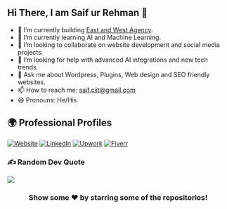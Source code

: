 ## Hi There, I am Saif ur Rehman 👋

- 🔭 I’m currently building [East and West Agency](https://eastandwestagency.com).
- 🌱 I’m currently learning AI and Machine Learning.
- 👯 I’m looking to collaborate on website development and social media projects.
- 🤔 I’m looking for help with advanced AI integrations and new tech trends.
- 💬 Ask me about Wordpress, Plugins, Web design and SEO friendly websites.
- 📫 How to reach me: saif.ciit@gmail.com
- 😄 Pronouns: He/His

## 🌍 Professional Profiles
[![Website](https://img.shields.io/badge/Website-East_and_West_Agency-0A0A0A?style=for-the-badge&logo=google-chrome&logoColor=white)](https://eastandwestagency.com)
[![LinkedIn](https://img.shields.io/badge/LinkedIn-0077B5?style=for-the-badge&logo=linkedin&logoColor=white)](https://www.linkedin.com/in/saif-ur-rehman-9b380b98/)
[![Upwork](https://img.shields.io/badge/Upwork-6FDA44?style=for-the-badge&logo=upwork&logoColor=white)](https://www.upwork.com/freelancers/~01cae833688b8b4463)
[![Fiverr](https://img.shields.io/badge/Fiverr-1DBF73?style=for-the-badge&logo=fiverr&logoColor=white)](https://www.fiverr.com/saifrehman651)

### ✍️ Random Dev Quote
![](https://quotes-github-readme.vercel.app/api?type=horizontal&theme=vue)

<div align="center">

### Show some ❤️ by starring some of the repositories!

</div>
